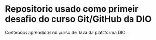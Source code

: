 # Repositorio usado como primeir desafio do curso  Git/GitHub da DIO
Conteúdos aprendidos no curso de Java da plataforma DIO.
